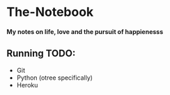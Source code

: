 # The-Notebook
#### My notes on life, love and the pursuit of happienesss

## Running TODO: 
* Git
* Python (otree specifically)
* Heroku